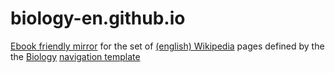 # biology-en.github.io
[Ebook friendly mirror](https://efpedia.github.io) for the set of [(english) Wikipedia](https://en.wikipedia.org/wiki/English_Wikipedia) pages defined by the the [Biology](https://en.wikipedia.org/wiki/Template:Biology_nav) [navigation template](https://en.wikipedia.org/wiki/Wikipedia:Navigation_template)
